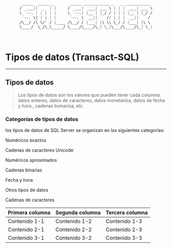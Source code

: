 <div align="center">

```css
 _____  _____ _       _____ ___________ _   _ ___________ 
/  ___||  _  | |     /  ___|  ___| ___ \ | | |  ___| ___ \
\ `--. | | | | |     \ `--.| |__ | |_/ / | | | |__ | |_/ /
 `--. \| | | | |      `--. \  __||    /| | | |  __||    / 
/\__/ /\ \/' / |____ /\__/ / |___| |\ \\ \_/ / |___| |\ \ 
\____/  \_/\_\_____/ \____/\____/\_| \_|\___/\____/\_| \_|
                                                          
                                                          
```

</div>

# Tipos de datos (Transact-SQL)
---

## Tipos de datos

> Los tipos de datos son los valores que pueden tener cada columna: datos enteros, datos de caracteres, datos monetarios, datos de fecha y hora , cadenas bvinarisa, etc. 

### **Categorías de tipos de datos**

los tipos de datos de SQL Server se organizan en las siguientes categorias:

Numéricos exactos

Cadenas de caracteres Unicode

Numéricos aproximados

Cadenas binarias

Fecha y hora

Otros tipos de datos

Cadenas de caracteres



| Primera columna | Segunda columna | Tercera columna |
| -- | -- | -- |
| Contenido 1-1 | Contenido 1-2 | Contenido 1-3 |
| Contenido 2-1 | Contenido 2-2 | Contenido 2-3 |
| Contenido 3-1 | Contenido 3-2 | Contenido 3-3 |